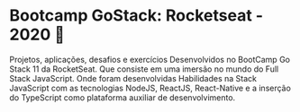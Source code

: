 # Bootcamp GoStack: Rocketseat - 2020 🚀
Projetos, aplicações, desafios e exercícios Desenvolvidos no BootCamp Go Stack 11 da RocketSeat. Que consiste em uma imersão no mundo do Full Stack JavaScript. Onde foram desenvolvidas Habilidades na Stack JavaScript com as tecnologias NodeJS, ReactJS, React-Native e a inserção do TypeScript como plataforma auxiliar de desenvolvimento. 
